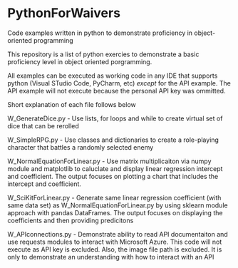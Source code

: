# PythonForWaivers
Code examples written in python to demonstrate proficiency in object-oriented programming

This repository is a list of python exercies to demonstrate a basic proficiency level in object oriented porgramming.

All examples can be executed as working code in any IDE that supports python (Visual STudio Code, PyCharm, etc) *except* for the API example. The API example will not execute because the personal API key was ommitted.

Short explanation of each file follows below

W_GenerateDice.py - Use lists, for loops and while to create virtual set of dice that can be rerolled

W_SimpleRPG.py - Use classes and dictionaries to create a role-playing character that battles a randomly selected enemy

W_NormalEquationForLinear.py - Use matrix multiplicaiton via numpy module and matplotlib to caluclate and display linear regression intercept and coefficient.  The output focuses on plotting a chart that includes the intercept and coefficient.

W_SciKitForLinear.py - Generate same linear regression coefficient (with same data set) as W_NormalEquationForLinear.py by using sklearn module approach with pandas DataFrames.  The output focuses on displaying the coefficients and then providing predicitons

W_APIconnections.py - Demonstrate ability to read API documentaiton and use requests modules to interact with Microsoft Azure.  This code will not execute as API key is excluded.  Also, the image file path is excluded.  It is only to demonstrate an understanding with how to interact with an API
